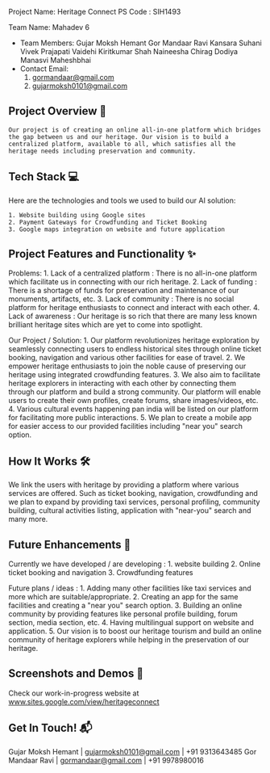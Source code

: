 Project Name: Heritage Connect
PS Code : SIH1493

Team Name: Mahadev 6
- Team Members:
    Gujar Moksh Hemant
    Gor Mandaar Ravi
    Kansara Suhani Vivek
    Prajapati Vaidehi Kiritkumar
    Shah Naineesha Chirag
    Dodiya Manasvi Maheshbhai
- Contact Email:
    1. gormandaar@gmail.com
    2. gujarmoksh0101@gmail.com

## Project Overview 🚀
    Our project is of creating an online all-in-one platform which bridges the gap between us and our heritage. Our vision is to build a centralized platform, available to all, which satisfies all the heritage needs including preservation and community. 

## Tech Stack 💻
Here are the technologies and tools we used to build our AI solution:

    1. Website building using Google sites
    2. Payment Gateways for Crowdfunding and Ticket Booking
    3. Google maps integration on website and future application

## Project Features and Functionality ✨
Problems:
    1. Lack of a centralized platform : There is no all-in-one platform which facilitate us in connecting with our rich heritage.
    2. Lack of funding : There is a shortage of funds for preservation and maintenance of our monuments, artifacts, etc.
    3. Lack of community : There is no social platform for heritage enthusiasts to connect and interact with each other.
    4. Lack of awareness : Our heritage is so rich that there are many less known brilliant heritage sites which are yet to come into   spotlight.

Our Project / Solution:
    1. Our platform revolutionizes heritage exploration by seamlessly connecting users to endless historical sites through online ticket booking, navigation and various other facilities for ease of travel.
    2. We empower heritage enthusiasts to join the noble cause of preserving our heritage using integrated crowdfunding features.
    3. We also aim to facilitate heritage explorers in interacting with each other by connecting them through our platform and build a strong community. Our platform will enable users to create their own profiles, create forums, share images/videos, etc.
    4. Various cultural events happening pan india will be listed on our platform for facilitating more public interactions.
    5. We plan to create a mobile app for easier access to our provided facilities including "near you" search option.

## How It Works 🛠️
We link the users with heritage by providing a platform where various services are offered. Such as ticket booking, navigation, crowdfunding and we plan to expand by providing taxi services, personal profiling, community building, cultural activities listing, application with "near-you" search and many more.

## Future Enhancements 🚧
Currently we have developed / are developing :
    1. website building 
    2. Online ticket booking and navigation
    3. Crowdfunding features

Future plans / ideas :
    1. Adding many other facilities like taxi services and more which are suitable/appropriate.
    2. Creating an app for the same facilities and creating a "near you" search option.
    3. Building an online community by providing features like personal profile building, forum section, media section, etc.
    4. Having multilingual support on website and application.
    5. Our vision is to boost our heritage tourism and build an online community of heritage explorers while helping in the preservation of our heritage. 


## Screenshots and Demos 📸
Check our work-in-progress website at www.sites.google.com/view/heritageconnect

## Get In Touch! 📬

Gujar Moksh Hemant | gujarmoksh0101@gmail.com | +91 9313643485
Gor Mandaar Ravi | gormandaar@gmail.com | +91 9978980016
